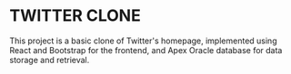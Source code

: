 # TWITTER CLONE
This project is a basic clone of Twitter's homepage, implemented using React and Bootstrap for the frontend, and Apex Oracle database for data storage and retrieval.

